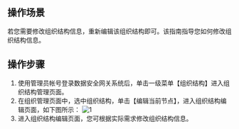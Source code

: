 ## 操作场景
若您需要修改组织结构信息，重新编辑该组织结构即可。该指南指导您如何修改组织结构信息。


## 操作步骤

1. 使用管理员帐号登录数据安全网关系统后，单击一级菜单【组织结构】进入组织结构管理页面。
2. 在组织管理页面中，选中组织结构，单击【编辑当前节点】，进入组织结构编辑页面，如下图所示：
![1](https://main.qcloudimg.com/raw/65cb3466ad4551a85ee3c7ad672195b9.png)
3. 进入组织结构编辑页面，您可根据实际需求修改组织结构信息。
